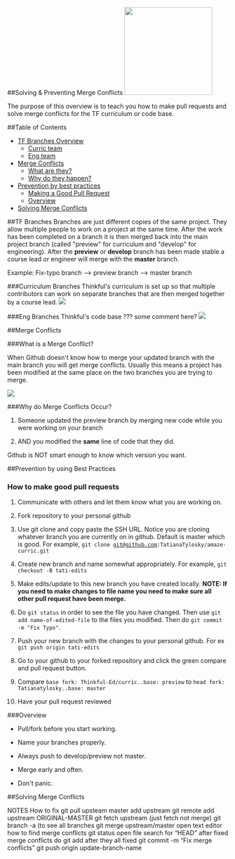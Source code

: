 ##Solving & Preventing Merge Conflicts
<img src="https://octodex.github.com/images/Professortocat_v2.png" width="200" />

The purpose of this overview is to teach you how to make pull requests and solve merge conflicts for the TF curriculum or code base.

##Table of Contents

* [TF Branches Overview](#TFBranches)
  * [Curric team](#curriculumbranches)
  * [Eng team](#engbranches)
* [Merge Conflicts](#mergeconflicts)
  * [What are they?](#whatarethey)
  * [Why do they happen?](#whymergeconflicts)
* [Prevention by best practices](#prevention)
  * [Making a Good Pull Request](#pullrequests)
  * [Overview](#overview)
* [Solving Merge Conflicts](#solving)

<a name="TFBranches"></a>
##TF Branches
Branches are just different copies of the same project. They allow multiple
people to work on a project at the same time. After the work has
been completed on a branch it is then merged back into the main project
branch (called "preview" for curriculum and "develop" for
engineering). After the **preview** or **develop** branch has been made stable
a course lead or engineer will merge with the **master** branch.

Example:
Fix-typo branch --> preview branch --> master branch

<a name="curriculumbranches"></a>
###Curriculum Branches
Thinkful's curriculum is set up so that multiple contributors can work on
separate branches that are then merged together by a course lead.
![](http://i.imgur.com/bf4hpLn.png)

<a name="engbranches"></a>
###Eng Branches
Thinkful's code base ??? some comment here?
![](http://i.imgur.com/mJu0BdQ.png)

<a name="mergeconflicts"></a>
##Merge Conflicts

<a name="whatarethey"></a>
###What is a Merge Conflict?

When Github doesn't know how to merge your updated branch with the main branch
you will get merge conflicts. Usually this means a project has been
modified at the same place on the two branches you are trying to merge.

![](http://i.imgur.com/vCkvoEo.png)

<a name="whymergeconflicts"></a>
###Why do Merge Conflicts Occur?

1. Someone updated the preview branch by merging new code while you were
   working on your branch

2. AND you modified the **same** line of code that they did.

Github is NOT smart enough to know which version you want.

<a name="prevention"></a>
##Prevention by using Best Practices

<a name="pullrequests"></a>
### How to make good pull requests

1. Communicate with others and let them know what you are working on.

2. Fork repository to your personal github

3. Use git clone and copy paste the SSH URL. Notice you are cloning whatever branch you are currently on in github. Default is master which is good. For example, <code>git clone git@github.com:TatianaTylosky/amaze-curric.git</code>

4. Create new branch and name somewhat appropriately. For example, <code>git checkout -B
   tati-edits</code>

5. Make edits/update to this new branch you have created locally. **NOTE: If you need to make changes to file name you need to make sure all other pull request have been merge.**

6. Do <code>git status</code> in order to see the file you have
   changed. Then use <code>git add
   name-of-edited-file</code> to the files you modified. Then do <code>git commit -m "Fix Typo"</code>.

7. Push your new branch with the changes to your personal github. For
   ex <code>git push origin tati-edits</code>

8. Go to your github to your forked repository and click the green
   compare and pull request button.

9. Compare <code>base fork: Thinkful-Ed/curric..base: preview</code> to <code>head fork: Tatianatylosky..base: master</code>

10. Have your pull request reviewed

<a name="overview"></a>
###Overview

* Pull/fork before you start working.

* Name your branches properly.

* Always push to develop/preview not master.

* Merge early and often.

* Don't panic.


<a name="solving"></a>
##Solving Merge Conflicts

NOTES
How to fix
git pull upsteam master
add upstream
git remote add upstream ORIGINAL-MASTER
git fetch upstream (just fetch not merge)
git branch -a (to see all branches
git merge upstream/master
open text editor
how to find merge conflicts
git status
open file
search for “HEAD”
after fixed merge conflicts do git add
after they all fixed git commit -m “Fix merge conflicts”
git push origin update-branch-name

